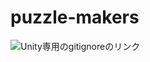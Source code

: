 # puzzle-makers

![Unity専用のgitignoreのリンク](https://github.com/github/gitignore/blob/main/Unity.gitignore)
